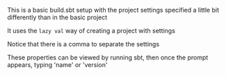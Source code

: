 This is a basic build.sbt setup with the project settings specified a little bit differently than in the basic project

It uses the ```lazy val``` way of creating a  project with settings

Notice that there is a comma to separate the settings

These properties can be viewed by running sbt, then once the prompt appears, typing 'name' or 'version'

